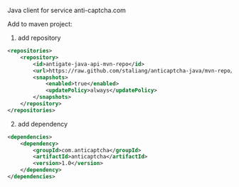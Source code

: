 Java client for service anti-captcha.com

Add to maven project:

1) add repository

```xml
<repositories>
    <repository>
        <id>antigate-java-api-mvn-repo</id>
        <url>https://raw.github.com/staliang/anticaptcha-java/mvn-repo/</url>
        <snapshots>
            <enabled>true</enabled>
            <updatePolicy>always</updatePolicy>
        </snapshots>
    </repository>
</repositories>
```

2) add dependency

```xml
<dependencies>
    <dependency>
        <groupId>com.anticaptcha</groupId>
        <artifactId>anticaptcha</artifactId>
        <version>1.0</version>
    </dependency>
</dependencies>
```